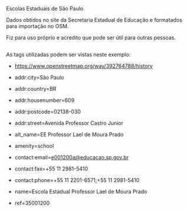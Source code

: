 
Escolas Estaduais de São Paulo

Dados obtidos no site da Secretaria Estadual de Educação e formatados para
importação no OSM.

Fiz para uso próprio e acredito que pode ser útil para outras pessoas.

##
As tags utilizadas podem ser vistas neste exemplo:

* https://www.openstreetmap.org/way/392764788/history

* addr:city=São Paulo
* addr:country=BR
* addr:housenumber=609
* addr:postcode=02138-030
* addr:street=Avenida Professor Castro Junior
* alt_name=EE Professor Lael de Moura Prado
* amenity=school
* contact:email=e001200a@educacao.sp.gov.br
* contact:fax=+55 11 2981-5410
* contact:phone=+55 11 2201-6571;+55 11 2981-5410
* name=Escola Estadual Professor Lael de Moura Prado
* ref=35001200

